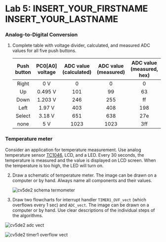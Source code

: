 # Lab 5: INSERT_YOUR_FIRSTNAME INSERT_YOUR_LASTNAME

### Analog-to-Digital Conversion

1. Complete table with voltage divider, calculated, and measured ADC values for all five push buttons.

   | **Push button** | **PC0[A0] voltage** | **ADC value (calculated)** | **ADC value (measured)** | **ADC value (measured, hex)** |
   | :-: | :-: | :-: | :-: | :-: |
   | Right  | 0&nbsp;V | 0   | 0 | 0 |
   | Up     | 0.495&nbsp;V | 101 | 99 | 63 |
   | Down   | 1.203&nbsp;V | 246 | 255 | ff |
   | Left   | 1.97&nbsp;V | 403 | 408 | 198 |
   | Select | 3.18&nbsp;V | 651 | 638 | 27e |
   | none   | 5&nbsp;V | 1023 | 1023 | 3ff |

### Temperature meter

Consider an application for temperature measurement. Use analog temperature sensor [TC1046](http://ww1.microchip.com/downloads/en/DeviceDoc/21496C.pdf), LCD, and a LED. Every 30 seconds, the temperature is measured and the value is displayed on LCD screen. When the temperature is too high, the LED will turn on.

2. Draw a schematic of temperature meter. The image can be drawn on a computer or by hand. Always name all components and their values.

   ![cv5de2 schema termometer](https://user-images.githubusercontent.com/99410540/199343296-ac286c11-250b-4ec2-b44f-8eb9c06137a3.png)


3. Draw two flowcharts for interrupt handler `TIMER1_OVF_vect` (which overflows every 1&nbsp;sec) and `ADC_vect`. The image can be drawn on a computer or by hand. Use clear descriptions of the individual steps of the algorithms.

 ![cv5de2 adc vect](https://user-images.githubusercontent.com/99410540/199343426-4e86f281-a45e-4ab3-a5e2-6430b9a3446f.png)

![cv5de2 timer1 overflow vect](https://user-images.githubusercontent.com/99410540/199343376-e9bed0a9-ffcd-4cf1-a95e-aeb30561f90d.png)
